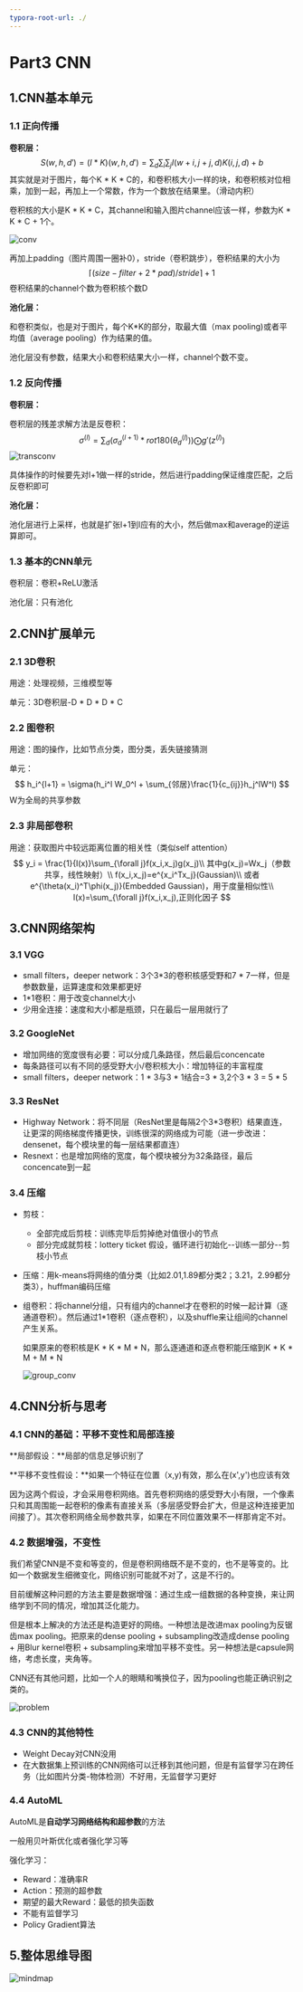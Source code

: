```yaml
---
typora-root-url: ./
---
```


# Part3 CNN

## 1.CNN基本单元

### 1.1 正向传播

**卷积层：**
$$
S(w,h,d')=(I*K)(w,h,d')=\sum_d\sum_i\sum_j I(w+i,j+j,d)K(i,j,d) + b
$$
其实就是对于图片，每个K * K * C的，和卷积核大小一样的块，和卷积核对位相乘，加到一起，再加上一个常数，作为一个数放在结果里。（滑动内积）

卷积核的大小是K * K * C，其channel和输入图片channel应该一样，参数为K * K * C + 1个。

![conv](/conv.png)

再加上padding（图片周围一圈补0），stride（卷积跳步），卷积结果的大小为
$$
\lceil(size - filter + 2*pad)/stride \rceil + 1
$$
卷积结果的channel个数为卷积核个数D

**池化层：**

和卷积类似，也是对于图片，每个K*K的部分，取最大值（max pooling)或者平均值（average pooling）作为结果的值。

池化层没有参数，结果大小和卷积结果大小一样，channel个数不变。

### 1.2 反向传播

**卷积层：**

卷积层的残差求解方法是反卷积：
$$
\sigma^{(l)} = \sum_d(\sigma_d^{(l+1)} * rot180(\theta_d^{(l)}))\bigodot g'(z^{(l)})
$$
![transconv](/transconv.png)

具体操作的时候要先对l+1做一样的stride，然后进行padding保证维度匹配，之后反卷积即可

**池化层：**

池化层进行上采样，也就是扩张l+1到l应有的大小，然后做max和average的逆运算即可。

### 1.3 基本的CNN单元

卷积层：卷积+ReLU激活

池化层：只有池化

## 2.CNN扩展单元

### 2.1 3D卷积

用途：处理视频，三维模型等

单元：3D卷积层-D * D * D * C

### 2.2 图卷积

用途：图的操作，比如节点分类，图分类，丢失链接猜测

单元：
$$
h_i^{l+1} = \sigma(h_i^l W_0^l + \sum_{邻居}\frac{1}{c_{ij}}h_j^lW^l)
$$
W为全局的共享参数

### 2.3 非局部卷积

用途：获取图片中较远距离位置的相关性（类似self attention）
$$
y_i = \frac{1}{l(x)}\sum_{\forall j}f(x_i,x_j)g(x_j)\\
其中g(x_j)=Wx_j（参数共享，线性映射）\\
f(x_i,x_j)=e^{x_i^Tx_j}(Gaussian)\\
或者e^{\theta(x_i)^T\phi(x_j)}(Embedded Gaussian)，用于度量相似性\\
l(x)=\sum_{\forall j}f(x_i,x_j),正则化因子
$$

## 3.CNN网络架构

### 3.1 VGG

- small filters，deeper network：3个3*3的卷积核感受野和7 * 7一样，但是参数数量，运算速度和效果都更好
- 1*1卷积：用于改变channel大小
- 少用全连接：速度和大小都是瓶颈，只在最后一层用就行了

### 3.2 GoogleNet

- 增加网络的宽度很有必要：可以分成几条路径，然后最后concencate
- 每条路径可以有不同的感受野大小/卷积核大小：增加特征的丰富程度
- small filters，deeper network：1 * 3与3 * 1结合=3 * 3,2个3 * 3 = 5 * 5 

### 3.3 ResNet

- Highway Network：将不同层（ResNet里是每隔2个3*3卷积）结果直连，让更深的网络梯度传播更快，训练很深的网络成为可能（进一步改进：densenet，每个模块里的每一层结果都直连）
- Resnext：也是增加网络的宽度，每个模块被分为32条路径，最后concencate到一起

### 3.4 压缩

- 剪枝：

  - 全部完成后剪枝：训练完毕后剪掉绝对值很小的节点
  - 部分完成就剪枝：lottery ticket 假设，循环进行初始化--训练一部分--剪枝小节点

- 压缩：用k-means将网络的值分类（比如2.01,1.89都分类2；3.21，2.99都分类3），huffman编码压缩

- 组卷积：将channel分组，只有组内的channel才在卷积的时候一起计算（逐通道卷积）。然后通过1*1卷积（逐点卷积），以及shuffle来让组间的channel产生关系。

  如果原来的卷积核是K * K * M * N，那么逐通道和逐点卷积能压缩到K * K * M + M * N

  ![group_conv](/group_conv.png)

## 4.CNN分析与思考

### 4.1 CNN的基础：平移不变性和局部连接

**局部假设：**局部的信息足够识别了

**平移不变性假设：**如果一个特征在位置（x,y)有效，那么在(x',y')也应该有效

因为这两个假设，才会采用卷积网络。首先卷积网络的感受野大小有限，一个像素只和其周围能一起卷积的像素有直接关系（多层感受野会扩大，但是这种连接更加间接了）。其次卷积网络全局参数共享，如果在不同位置效果不一样那肯定不对。

### 4.2 数据增强，不变性

我们希望CNN是不变和等变的，但是卷积网络既不是不变的，也不是等变的。比如一个数据发生细微变化，网络识别可能就不对了，这是不行的。

目前缓解这种问题的方法主要是数据增强：通过生成一组数据的各种变换，来让网络学到不同的情况，增加其泛化能力。

但是根本上解决的方法还是构造更好的网络。一种想法是改进max pooling为反锯齿max pooling。把原来的dense pooling + subsampling改造成dense pooling + 用Blur kernel卷积 + subsampling来增加平移不变性。另一种想法是capsule网络，考虑长度，夹角等。

CNN还有其他问题，比如一个人的眼睛和嘴换位子，因为pooling也能正确识别之类的。

![problem](/problem.png)

### 4.3 CNN的其他特性

- Weight Decay对CNN没用
- 在大数据集上预训练的CNN网络可以迁移到其他问题，但是有监督学习在跨任务（比如图片分类-物体检测）不好用，无监督学习更好

### 4.4 AutoML

AutoML是**自动学习网络结构和超参数**的方法

一般用贝叶斯优化或者强化学习等

强化学习：

- Reward：准确率R
- Action：预测的超参数
- 期望的最大Reward：最低的损失函数
- 不能有监督学习
- Policy Gradient算法

## 5.整体思维导图

![mindmap](/mindmap.jpg)